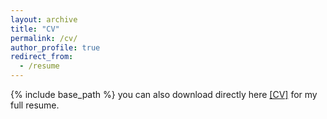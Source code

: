 ```yaml
---
layout: archive
title: "CV"
permalink: /cv/
author_profile: true
redirect_from:
  - /resume
---
```



<object data="/files/cv_takuya_kurihana_latest.pdf" width="600" height="800" type="application/pdf"></object>

{% include base_path %}
you can also download directly here [\[CV\]](https://takglobus.github.io/takuyakurihana.github.io/files/cv_takuya_kurihana_latest.pdf) for my full resume. 

